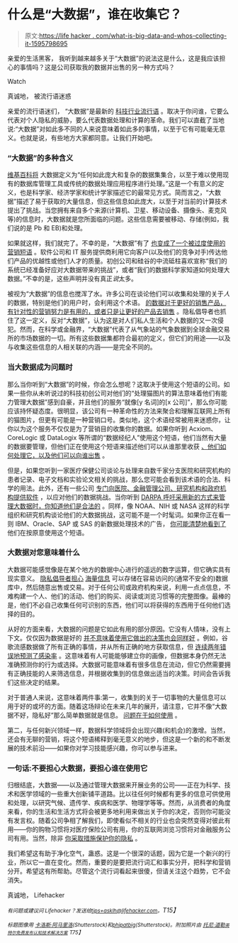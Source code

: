 # 什么是“大数据”，谁在收集它？

> 原文:[https://life hacker . com/what-is-big-data-and-whos-collecting-it-1595798695](https://lifehacker.com/what-is-big-data-and-whos-collecting-it-1595798695)

亲爱的生活黑客，
我听到越来越多关于“大数据”的说法这是什么，这是我应该担心的事情吗？这是公司获取我的数据并出售的另一种方式吗？

Watch

真诚地，
被流行语迷惑

亲爱的流行语迷们，
“大数据”是最新的 [科技行业流行语](https://lifehacker.com/the-biggest-tech-industry-buzzwords-defined-for-normal-1564463267) 。取决于你问谁，它要么代表对个人隐私的威胁，要么代表数据处理和计算的革命。我们可以直截了当地说:“大数据”对如此多不同的人来说意味着如此多的事情，以至于它有可能毫无意义。也就是说，有些地方大家都同意。让我们开始吧。

### “大数据”的多种含义

[维基百科将](http://en.wikipedia.org/wiki/Big_data) 大数据定义为“任何如此庞大和复杂的数据集集合，以至于难以使用现有的数据库管理工具或传统的数据处理应用程序进行处理。”这是一个有意义的定义，也是科学家、经济学家和统计学家描述它的最常见方式。简而言之，“大数据”描述了易于获取的大量信息，但这些信息如此庞大，以至于对当前的计算技术提出了挑战。当您拥有来自多个来源(计算机、卫星、移动设备、摄像头、麦克风等)的信息时，大数据就是您所面临的问题。这些信息需要被移动、存储(例如，我们说的是 Pb 和 EB)和处理。

如果就这样，我们就完了。不幸的是，“大数据”有了 [也变成了一个被过度使用的营销短语](http://www.ft.com/cms/s/2/21a6e7d8-b479-11e3-a09a-00144feabdc0.html#axzz35bD1YvyT) 。软件公司和 IT 服务提供商利用它向客户(以及他们的竞争对手)传达他们产品的优越性或他们人才的质量。初创公司和硅谷的中流砥柱喜欢宣称“我们的系统已经准备好应对大数据带来的挑战”，或者“我们的数据科学家知道如何处理大数据。”不幸的是，这些声明并没有真正*说*太多。

被视为“大数据”的信息也搅浑了水。许多公司在谈论他们可以收集和处理的关于*人*的数据，特别是他们的用户时，会利用这个术语。 [的数据对于更好的销售产品，有针对性的营销努力是有用的，或者只是让更好的产品去销售](https://lifehacker.com/lots-of-health-apps-are-selling-your-data-heres-why-1574001899) 。隐私倡导者也抓住了这一定义，反对“大数据”，认为这是对人们私人生活和个人数据的又一次侵犯。然而，在科学或金融界，“大数据”代表了从气象站的气象数据到全球金融交易所的市场数据的一切。所有这些数据集都符合最初的定义，但它们的用途——以及与收集这些信息的人相关联的内涵——是完全不同的。

### 当大数据成为问题时

那么当你听到“大数据”的时候，你会怎么想呢？这取决于使用这个短语的公司。如果一些你从未听说过的科技初创公司对他们的“处理猫图片的算法意味着他们有能力管理大数据”感到自豪，并且他们的服务“就像[y 名词]的[x 公司]”，那么你可能应该持怀疑态度。很明显，该公司有一种革命性的方法来聚合和理解互联网上所有的猫图片，但更有可能是一种营销口号。类似地，这个术语经常被用来迷惑你，让你以为这个服务不仅仅是为了营销目的收集你的数据。如果你听到 Acxiom、CoreLogic 或 DataLogix 等所谓的“数据经纪人”使用这个短语，他们当然有大量的数据要管理，但他们正在使用这个短语来描述他们可以从谁那里收获 [、他们如何处理它，以及他们可以向谁出售](http://consumerist.com/2014/05/27/ftc-asks-congress-to-require-transparency-from-data-brokers/) 。

但是，如果您听到一家医疗保健公司谈论与处理来自数千家分支医院和研究机构的患者记录、电子文档和实验论文相关的挑战，那么您可能会看到该术语的合法、科学的用法。此外，还有一些公司 [专门向医院、金融管理公司、研究机构和政府机构提供软件](http://www.ibm.com/big-data/us/en/) ，以应对他们的数据挑战。当你听到 [DARPA 呼吁采用新的方式来管理大数据时，你知道他们是合法的](http://www.techradar.com/news/internet/cloud-services/darpa-calls-for-advanced-big-data-ideas-1238014) 。同样，像 NOAA、NIH 或 NASA 这样的科学组织和研究机构谈论他们的大数据挑战，这可能不是一个时髦词。如果你正在看一则 IBM、Oracle、SAP 或 SAS 的新数据处理技术的广告， [你可能清楚地看到了](http://www.mckinsey.com/insights/business_technology/big_data_the_next_frontier_for_innovation) 他们在按原意使用这个短语。

### 大数据对您意味着什么

大数据可能感觉像是在某个地方的数据中心进行的遥远的数字运算，但它确实具有现实意义。 [隐私倡导者担心](https://lifehacker.com/why-you-should-care-about-and-defend-your-privacy-5904966) [海量信息](http://lifehacker.com/we-need-to-re-think-how-we-fight-for-privacy-1582572323) 可以存储在容易访问的(通常不安全的)数据库中，然后随意出售或交易。对于任何公司或政府机构来说，利用一点点信息，不难构建一个人、他们的活动、他们的购买、阅读或浏览习惯等的完整图像。最棒的是，他们不必自己收集任何可识别的东西，他们可以将获得的东西用于任何他们选择的目的。

从好的方面来看，大数据的问题是它如此有用的部分原因。它没有人情味，没有上下文。仅仅因为数据是好的 [并不意味着使用它做出的决策也会同样好](http://hbr.org/2012/04/good-data-wont-guarantee-good-decisions/ar/1) 。例如，谷歌流感数据做了所有正确的事情，并从所有正确的地方获取信息，但 [连续两年错误地预测了感染率](http://www.ft.com/cms/s/2/21a6e7d8-b479-11e3-a09a-00144feabdc0.html#axzz35bD1YvyT) 。这意味着有人可能能够建立你的画像，但数据本身仍然无法准确预测你的行为或选择。大数据可能意味着有很多信息在流动，但它仍然需要拥有正确技能的人来筛选信息，并根据收集到的信息做出适当的决策。时间会告诉我们这些决定的结果。

对于普通人来说，这意味着两件事:第一，收集到的关于一切事物的大量信息可以用于好的或坏的方面。随着这场辩论在未来几年的展开，请注意，它并不像“大数据不好，隐私好”那么简单数据就是信息。 [问题在于如何使用](https://lifehacker.com/you-dont-own-your-data-1556088120) 。

第二，与任何新兴领域一样，数据科学领域将会出现兴趣(和机会)的激增。当然，还会有无聊的营销，将这个短语稀释到毫无意义的地步，但这是一个新的和不断发展的技术前沿——如果你对学习技能感兴趣，你可以参与进来。

### 一句话:不要担心大数据，要担心谁在使用它

归根结底，大数据——以及通过管理大数据来开展业务的公司——正在为科学、技术和医学领域的一些重大创新铺平道路。比以往任何时候都有更多的信息可供使用和处理，以研究气候、遗传学、疾病和医学、物理学等等。然而，从消费者的角度来看，你的生活和生活方式将会被更多地利用来做出关于你的决定，否则你可能没有发言权。随着公司争相了解我们，即使看似不相关的行业也会突然变得对彼此有用——你的购物习惯将对医疗保险公司有用，你的互联网浏览习惯将对金融服务公司有用。当然，除非 [你采取措施保护你的隐私](https://lifehacker.com/everyones-trying-to-track-what-you-do-on-the-web-heres-5887140) 。

我们希望这有助于净化空气，蛊惑。这是一个很深的话题，因为它是一个新兴的行业，所以它一直在变化。然而，重要的是要把流行词汇和事实分开，把科学和营销分开。希望这有所帮助。尽管这个流行词看起来很傻，但请关注这个趋势，它不会消失。

真诚地，
Lifehacker

*<small>有问题或建议问 Lifehacker？发送给</small>*[*<small>tips+asklh@lifehacker.com</small>*](mailto:tips+asklh@lifehacker.com)*<small>。</small>T15】*

*<small>标题图像用</small>* [*<small>卡洛斯·阿马里洛</small>*](http://www.shutterstock.com/pic.mhtml?id=161037218&src=id)*<small>(Shutterstock)和</small>*[*<small>phipatbig</small>*](http://www.shutterstock.com/pic.mhtml?id=133067660&src=id)*<small>(Shutterstock)。附加照片由</small>* [*<small>托尼·道勒</small>*](https://www.flickr.com/photos/tonydowler/7227506404)*<small>[*<small>英特尔免费发布</small>*](https://www.flickr.com/photos/intelfreepress/9663345203)*<small></small>*<small>[*认知技术解决方案*](https://www.flickr.com/photos/cognizant-worldwide/10033596984)</small></small>* <small>*T75】*</small>

<small></small>